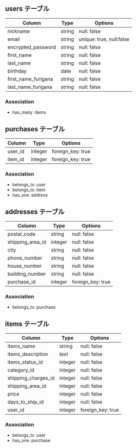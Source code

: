 ## users テーブル

| Column             | Type   | Options     |
| ------------------ | ------ | ----------- |
| nickname           | string | null: false |
| email              | string | unique: true, null:false|
| encrypted_password | string | null: false |
| first_name         | string | null: false |
| last_name               | string | null: false |
| birthday           | date   | null: false |
| first_name_furigana         | string | null: false |
| last_name_furigana               | string | null: false |
### Association

- has_many :items

## purchases テーブル

| Column             | Type   | Options     |
| ------             | ------ | ----------- |
| user_id            | integer| foreign_key: true |
| item_id            | integer| foreign_key: true |
### Association

- belongs_to :user
- belongs_to :item
- has_one :address

## addresses テーブル

| Column | Type       | Options                        |
| ------ | ---------- | ------------------------------ |
| postal_code         | string | null: false |
| shipping_area_id    | integer | null: false |
| city                | string | null: false |
| phone_number        | string | null: false |
| house_number        | string | null: false |
| building_number     | string | null: false |
| purchase_id         | integer| foreign_key: true|
### Association

- belongs_to :purchase

## items テーブル

| Column             | Type   | Options     |
| ------------------ | ------ | ----------- |
| items_name         | string | null: false |
| items_description  | text   | null: false |
| items_status_id    | integer | null: false |
| category_id        | integer| null: false |
| shipping_charges_id| integer | null: false |
| shipping_area_id   | integer | null: false |
| price              | integer | null: false |
| days_to_ship_id    | integer | null: false |
| user_id            | integer| foreign_key: true|
### Association

- belongs_to :user
- has_one :purchase
